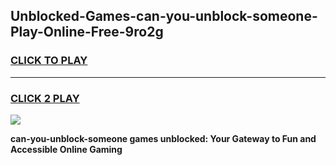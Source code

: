 
## Unblocked-Games-can-you-unblock-someone-Play-Online-Free-9ro2g
<h3>
<a href="https://premium76.site?title=can-you-unblock-someone&ref=26A">CLICK TO PLAY</a></h3>
<hr>

<h3>
<a href="https://premium76.site?title=can-you-unblock-someone&ref=26A">CLICK 2 PLAY</a>
  
</h3>

<a href="https://premium76.site?title=can-you-unblock-someone&ref=26A"><img src="https://clearcache.store/games.png"></a>


**can-you-unblock-someone games unblocked: Your Gateway to Fun and Accessible Online Gaming**
